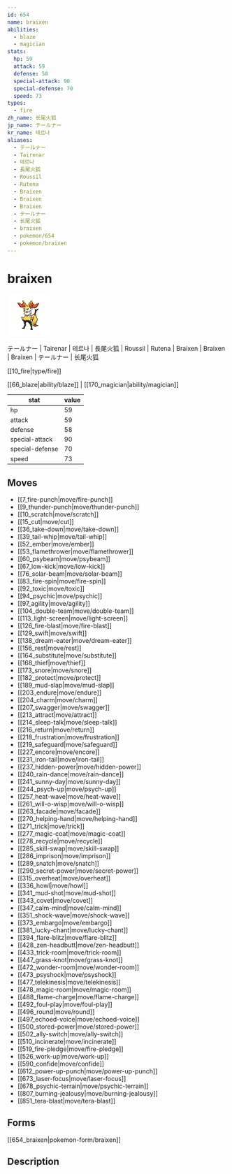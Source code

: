 ```yaml
---
id: 654
name: braixen
abilities:
  - blaze
  - magician
stats:
  hp: 59
  attack: 59
  defense: 58
  special-attack: 90
  special-defense: 70
  speed: 73
types:
  - fire
zh_name: 长尾火狐
jp_name: テールナー
kr_name: 테르나
aliases:
  - テールナー
  - Tairenar
  - 테르나
  - 長尾火狐
  - Roussil
  - Rutena
  - Braixen
  - Braixen
  - Braixen
  - テールナー
  - 长尾火狐
  - braixen
  - pokemon/654
  - pokemon/braixen
---
```

# braixen

![](https://raw.githubusercontent.com/PokeAPI/sprites/master/sprites/pokemon/654.png)

テールナー | Tairenar | 테르나 | 長尾火狐 | Roussil | Rutena | Braixen | Braixen | Braixen | テールナー | 长尾火狐

[[10_fire|type/fire]]

[[66_blaze|ability/blaze]] | [[170_magician|ability/magician]]

|stat|value|
|---|---|
|hp|59|
|attack|59|
|defense|58|
|special-attack|90|
|special-defense|70|
|speed|73|


## Moves

- [[7_fire-punch|move/fire-punch]]
- [[9_thunder-punch|move/thunder-punch]]
- [[10_scratch|move/scratch]]
- [[15_cut|move/cut]]
- [[36_take-down|move/take-down]]
- [[39_tail-whip|move/tail-whip]]
- [[52_ember|move/ember]]
- [[53_flamethrower|move/flamethrower]]
- [[60_psybeam|move/psybeam]]
- [[67_low-kick|move/low-kick]]
- [[76_solar-beam|move/solar-beam]]
- [[83_fire-spin|move/fire-spin]]
- [[92_toxic|move/toxic]]
- [[94_psychic|move/psychic]]
- [[97_agility|move/agility]]
- [[104_double-team|move/double-team]]
- [[113_light-screen|move/light-screen]]
- [[126_fire-blast|move/fire-blast]]
- [[129_swift|move/swift]]
- [[138_dream-eater|move/dream-eater]]
- [[156_rest|move/rest]]
- [[164_substitute|move/substitute]]
- [[168_thief|move/thief]]
- [[173_snore|move/snore]]
- [[182_protect|move/protect]]
- [[189_mud-slap|move/mud-slap]]
- [[203_endure|move/endure]]
- [[204_charm|move/charm]]
- [[207_swagger|move/swagger]]
- [[213_attract|move/attract]]
- [[214_sleep-talk|move/sleep-talk]]
- [[216_return|move/return]]
- [[218_frustration|move/frustration]]
- [[219_safeguard|move/safeguard]]
- [[227_encore|move/encore]]
- [[231_iron-tail|move/iron-tail]]
- [[237_hidden-power|move/hidden-power]]
- [[240_rain-dance|move/rain-dance]]
- [[241_sunny-day|move/sunny-day]]
- [[244_psych-up|move/psych-up]]
- [[257_heat-wave|move/heat-wave]]
- [[261_will-o-wisp|move/will-o-wisp]]
- [[263_facade|move/facade]]
- [[270_helping-hand|move/helping-hand]]
- [[271_trick|move/trick]]
- [[277_magic-coat|move/magic-coat]]
- [[278_recycle|move/recycle]]
- [[285_skill-swap|move/skill-swap]]
- [[286_imprison|move/imprison]]
- [[289_snatch|move/snatch]]
- [[290_secret-power|move/secret-power]]
- [[315_overheat|move/overheat]]
- [[336_howl|move/howl]]
- [[341_mud-shot|move/mud-shot]]
- [[343_covet|move/covet]]
- [[347_calm-mind|move/calm-mind]]
- [[351_shock-wave|move/shock-wave]]
- [[373_embargo|move/embargo]]
- [[381_lucky-chant|move/lucky-chant]]
- [[394_flare-blitz|move/flare-blitz]]
- [[428_zen-headbutt|move/zen-headbutt]]
- [[433_trick-room|move/trick-room]]
- [[447_grass-knot|move/grass-knot]]
- [[472_wonder-room|move/wonder-room]]
- [[473_psyshock|move/psyshock]]
- [[477_telekinesis|move/telekinesis]]
- [[478_magic-room|move/magic-room]]
- [[488_flame-charge|move/flame-charge]]
- [[492_foul-play|move/foul-play]]
- [[496_round|move/round]]
- [[497_echoed-voice|move/echoed-voice]]
- [[500_stored-power|move/stored-power]]
- [[502_ally-switch|move/ally-switch]]
- [[510_incinerate|move/incinerate]]
- [[519_fire-pledge|move/fire-pledge]]
- [[526_work-up|move/work-up]]
- [[590_confide|move/confide]]
- [[612_power-up-punch|move/power-up-punch]]
- [[673_laser-focus|move/laser-focus]]
- [[678_psychic-terrain|move/psychic-terrain]]
- [[807_burning-jealousy|move/burning-jealousy]]
- [[851_tera-blast|move/tera-blast]]

## Forms



[[654_braixen|pokemon-form/braixen]]

## Description



